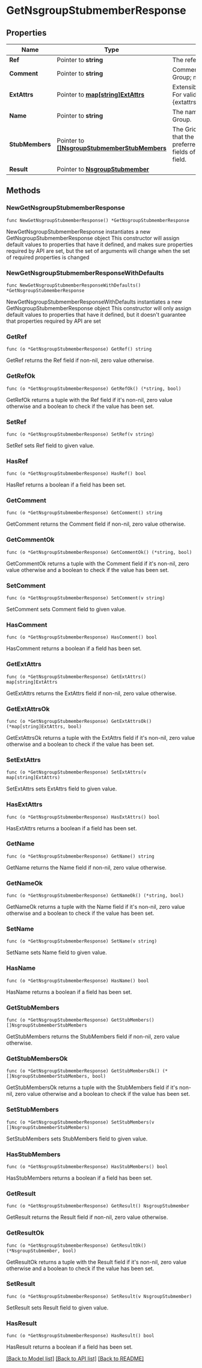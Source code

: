 # GetNsgroupStubmemberResponse

## Properties

Name | Type | Description | Notes
------------ | ------------- | ------------- | -------------
**Ref** | Pointer to **string** | The reference to the object. | [optional] 
**Comment** | Pointer to **string** | Comment for the Stub Member Name Server Group; maximum 256 characters. | [optional] 
**ExtAttrs** | Pointer to [**map[string]ExtAttrs**](ExtAttrs.md) | Extensible attributes associated with the object. For valid values for extensible attributes, see {extattrs:values}. | [optional] 
**Name** | Pointer to **string** | The name of the Stub Member Name Server Group. | [optional] 
**StubMembers** | Pointer to [**[]NsgroupStubmemberStubMembers**](NsgroupStubmemberStubMembers.md) | The Grid member servers of this stub zone. Note that the lead/stealth/grid_replicate/ preferred_primaries/override_preferred_primaries fields of the struct will be ignored when set in this field. | [optional] 
**Result** | Pointer to [**NsgroupStubmember**](NsgroupStubmember.md) |  | [optional] 

## Methods

### NewGetNsgroupStubmemberResponse

`func NewGetNsgroupStubmemberResponse() *GetNsgroupStubmemberResponse`

NewGetNsgroupStubmemberResponse instantiates a new GetNsgroupStubmemberResponse object
This constructor will assign default values to properties that have it defined,
and makes sure properties required by API are set, but the set of arguments
will change when the set of required properties is changed

### NewGetNsgroupStubmemberResponseWithDefaults

`func NewGetNsgroupStubmemberResponseWithDefaults() *GetNsgroupStubmemberResponse`

NewGetNsgroupStubmemberResponseWithDefaults instantiates a new GetNsgroupStubmemberResponse object
This constructor will only assign default values to properties that have it defined,
but it doesn't guarantee that properties required by API are set

### GetRef

`func (o *GetNsgroupStubmemberResponse) GetRef() string`

GetRef returns the Ref field if non-nil, zero value otherwise.

### GetRefOk

`func (o *GetNsgroupStubmemberResponse) GetRefOk() (*string, bool)`

GetRefOk returns a tuple with the Ref field if it's non-nil, zero value otherwise
and a boolean to check if the value has been set.

### SetRef

`func (o *GetNsgroupStubmemberResponse) SetRef(v string)`

SetRef sets Ref field to given value.

### HasRef

`func (o *GetNsgroupStubmemberResponse) HasRef() bool`

HasRef returns a boolean if a field has been set.

### GetComment

`func (o *GetNsgroupStubmemberResponse) GetComment() string`

GetComment returns the Comment field if non-nil, zero value otherwise.

### GetCommentOk

`func (o *GetNsgroupStubmemberResponse) GetCommentOk() (*string, bool)`

GetCommentOk returns a tuple with the Comment field if it's non-nil, zero value otherwise
and a boolean to check if the value has been set.

### SetComment

`func (o *GetNsgroupStubmemberResponse) SetComment(v string)`

SetComment sets Comment field to given value.

### HasComment

`func (o *GetNsgroupStubmemberResponse) HasComment() bool`

HasComment returns a boolean if a field has been set.

### GetExtAttrs

`func (o *GetNsgroupStubmemberResponse) GetExtAttrs() map[string]ExtAttrs`

GetExtAttrs returns the ExtAttrs field if non-nil, zero value otherwise.

### GetExtAttrsOk

`func (o *GetNsgroupStubmemberResponse) GetExtAttrsOk() (*map[string]ExtAttrs, bool)`

GetExtAttrsOk returns a tuple with the ExtAttrs field if it's non-nil, zero value otherwise
and a boolean to check if the value has been set.

### SetExtAttrs

`func (o *GetNsgroupStubmemberResponse) SetExtAttrs(v map[string]ExtAttrs)`

SetExtAttrs sets ExtAttrs field to given value.

### HasExtAttrs

`func (o *GetNsgroupStubmemberResponse) HasExtAttrs() bool`

HasExtAttrs returns a boolean if a field has been set.

### GetName

`func (o *GetNsgroupStubmemberResponse) GetName() string`

GetName returns the Name field if non-nil, zero value otherwise.

### GetNameOk

`func (o *GetNsgroupStubmemberResponse) GetNameOk() (*string, bool)`

GetNameOk returns a tuple with the Name field if it's non-nil, zero value otherwise
and a boolean to check if the value has been set.

### SetName

`func (o *GetNsgroupStubmemberResponse) SetName(v string)`

SetName sets Name field to given value.

### HasName

`func (o *GetNsgroupStubmemberResponse) HasName() bool`

HasName returns a boolean if a field has been set.

### GetStubMembers

`func (o *GetNsgroupStubmemberResponse) GetStubMembers() []NsgroupStubmemberStubMembers`

GetStubMembers returns the StubMembers field if non-nil, zero value otherwise.

### GetStubMembersOk

`func (o *GetNsgroupStubmemberResponse) GetStubMembersOk() (*[]NsgroupStubmemberStubMembers, bool)`

GetStubMembersOk returns a tuple with the StubMembers field if it's non-nil, zero value otherwise
and a boolean to check if the value has been set.

### SetStubMembers

`func (o *GetNsgroupStubmemberResponse) SetStubMembers(v []NsgroupStubmemberStubMembers)`

SetStubMembers sets StubMembers field to given value.

### HasStubMembers

`func (o *GetNsgroupStubmemberResponse) HasStubMembers() bool`

HasStubMembers returns a boolean if a field has been set.

### GetResult

`func (o *GetNsgroupStubmemberResponse) GetResult() NsgroupStubmember`

GetResult returns the Result field if non-nil, zero value otherwise.

### GetResultOk

`func (o *GetNsgroupStubmemberResponse) GetResultOk() (*NsgroupStubmember, bool)`

GetResultOk returns a tuple with the Result field if it's non-nil, zero value otherwise
and a boolean to check if the value has been set.

### SetResult

`func (o *GetNsgroupStubmemberResponse) SetResult(v NsgroupStubmember)`

SetResult sets Result field to given value.

### HasResult

`func (o *GetNsgroupStubmemberResponse) HasResult() bool`

HasResult returns a boolean if a field has been set.


[[Back to Model list]](../README.md#documentation-for-models) [[Back to API list]](../README.md#documentation-for-api-endpoints) [[Back to README]](../README.md)


